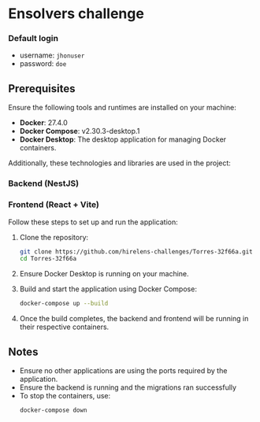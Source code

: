 # Ensolvers challenge

### Default login
- username: `jhonuser`
- password: `doe`

## Prerequisites

Ensure the following tools and runtimes are installed on your machine:

- **Docker**: 27.4.0
- **Docker Compose**: v2.30.3-desktop.1
- **Docker Desktop**: The desktop application for managing Docker containers.

Additionally, these technologies and libraries are used in the project:
### Backend (NestJS)
### Frontend (React + Vite)

Follow these steps to set up and run the application:

1. Clone the repository:
   ```bash
   git clone https://github.com/hirelens-challenges/Torres-32f66a.git
   cd Torres-32f66a
   ```

2. Ensure Docker Desktop is running on your machine.

3. Build and start the application using Docker Compose:
   ```bash
   docker-compose up --build
   ```

4. Once the build completes, the backend and frontend will be running in their respective containers.

## Notes

- Ensure no other applications are using the ports required by the application.
- Ensure the backend is running and the migrations ran successfully
- To stop the containers, use:
  ```bash
  docker-compose down
  ```